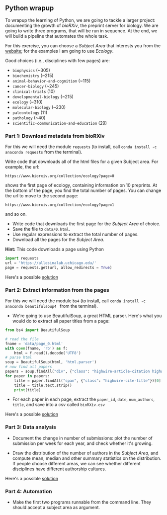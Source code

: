 ## Python wrapup

To wrapup the learning of Python, we are going to tackle a larger project: documenting the growth of *bioRXiv*, the preprint server for biology. We are going to write three programs, that will be run in sequence. At the end, we will build a pipeline that automates the whole task.

For this exercise, you can choose a *Subject Area* that interests you from the [website](https://www.biorxiv.org/); for the examples I am going to use *Ecology*.

Good choices (i.e., disciplines with few pages) are:

* `biophysics` (~305)
* `biochemistry` (~215)
* `animal-behavior-and-cognition` (~115)
* `cancer-biology` (~245)
* `clinical-trials` (10)
* `developmental-biology` (~215)
* `ecology` (~310)
* `molecular-biology` (~230)
* `paleontology` (11)
* `pathology` (~40)
* `scientific-communication-and-education` (29)

### Part 1: Download metadata from bioRXiv

For this we will need the module `requests` (to install, call `conda install -c anaconda requests` from the terminal).

Write code that downloads all of the html files for a given Subject area. For example, the url:

`https://www.biorxiv.org/collection/ecology?page=0` 

shows the first page of ecology, containing information on 10 preprints. At the bottom of the page, you find the total number of pages. You can change the url to move to the second page:

`https://www.biorxiv.org/collection/ecology?page=1` 

and so on. 

- Write code that downloads the first page for the *Subject Area* of choice.
- Save the file to  `data/0.html`.
- Use regular expressions to extract the total number of pages.
- Download all the pages for the *Subject Area*.

**Hint:**
This code downloads a page using Python

```python
import requests
url = 'https://allesinalab.uchicago.edu/'
page = requests.get(url, allow_redirects = True)
```

Here's a possible [solution](solutions/week6_download)

### Part 2: Extract information from the pages

For this we will need the module `bs4` (to install, call `conda install -c anaconda beautifulsoup4 ` from the terminal).

- We're going to use BeautifulSoup, a great HTML parser. Here's what you would do to extract all paper titles from a page:

```python
from bs4 import BeautifulSoup

# read the file
fname = 'data/page_0.html'
with open(fname, 'rb') as f:
    html = f.read().decode('UTF8')
# parse html
soup = BeautifulSoup(html, 'html.parser')
# now find all papers
papers = soup.findAll("div", {"class": "highwire-article-citation highwire-citation-type-highwire-article tooltip-enable"})
for paper in papers:
    title = paper.findAll("span", {"class": "highwire-cite-title"})[0]
    title = title.text.strip()
    print(title)
```

- For each paper in each page, extract the `paper_id`, `date`, `num_authors`, `title`, and save into a csv called `bioRXiv.csv`


Here's a possible [solution](solutions/week6_parse)

### Part 3: Data analysis

- Document the change in number of submissions: plot the number of submission per week for each year, and check whether it's growing.

- Draw the distribution of the number of authors in the *Subject Area*, and compute mean, median and other summary statistics on the distribution. If people choose different areas, we can see whether different disciplines have different authorship cultures.

Here's a possible [solution](solutions/week6_analyze)

### Part 4: Automation

- Make the first two programs runnable from the command line. They should accept a subject area as argument.
